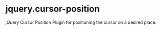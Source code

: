 jquery.cursor-position
======================

jQuery Cursor Position Plugin for positioning the cursor on a desired place.

